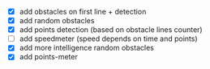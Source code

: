 - [x] add obstacles on first line + detection
- [x] add random obstacles
- [x] add points detection (based on obstacle lines counter)
- [ ] add speedmeter (speed depends on time and points)
- [x] add more intelligence random obstacles
- [x] add points-meter
